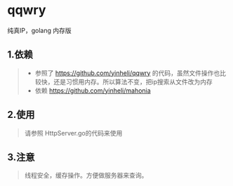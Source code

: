 # qqwry
纯真IP，golang 内存版


## 1.依赖
> * 参照了 https://github.com/yinheli/qqwry 的代码，虽然文件操作也比较快，还是习惯用内存。所以算法不变，把ip搜索从文件改为内存
> * 依赖 https://github.com/yinheli/mahonia

## 2.使用
> 请参照 HttpServer.go的代码来使用
  
## 3.注意
> 线程安全，缓存操作。方便做服务器来查询。
